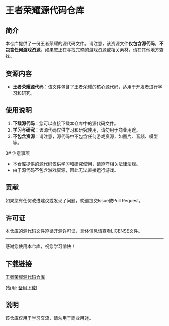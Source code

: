 # 王者荣耀源代码仓库

## 简介

本仓库提供了一份王者荣耀的源代码文件。请注意，该资源文件**仅包含源代码**，**不包含任何游戏资源**。如果您正在寻找完整的游戏资源或相关素材，请在其他地方查找。

## 资源内容

- **王者荣耀源代码**：该文件包含了王者荣耀的核心源代码，适用于开发者进行学习和研究。

## 使用说明

1. **下载源代码**：您可以直接下载本仓库中的源代码文件。
2. **学习与研究**：该源代码仅供学习和研究使用，请勿用于商业用途。
3. **不包含资源**：请注意，源代码中不包含任何游戏资源，如图片、音频、模型等。

3# 注意事项

- 本仓库提供的源代码仅供学习和研究使用，请遵守相关法律法规。
- 由于源代码不包含游戏资源，因此无法直接运行游戏。

## 贡献

如果您有任何改进建议或发现了问题，欢迎提交Issue或Pull Request。

## 许可证

本仓库的源代码文件遵循开源许可证，具体信息请查看LICENSE文件。

---

感谢您使用本仓库，祝您学习愉快！

## 下载链接
[王者荣耀源代码仓库](https://pan.quark.cn/s/6ccbaec3c958) 

(备用: [备用下载](https://pan.baidu.com/s/189zQMvkxPaRVzPQ_OZ8rKg?pwd=1234))

## 说明

该仓库仅用于学习交流，请勿用于商业用途。
